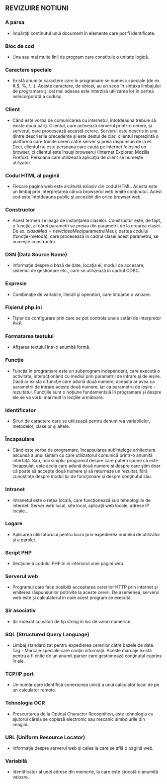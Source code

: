 
## REVIZUIRE NOTIUNI
### A parsa 
- Împărțiți conținutul unui document în elemente care pot fi identificate.
### Bloc de cod 
- Una sau mai multe linii de program care constituie o unitate logică.
### Caractere speciale 
- Există anumite caractere care în programare se numesc speciale (de ex. #,$, %, /...). Aceste caractere, de obicei, au un scop în sintaxa limbajului de programare şi cel mai adesea este interzisă utilizarea lor în partea neîncorporată a codului.
### Client 
- Când este vorba de comunicarea cu internetul, întotdeauna trebuie să existe două părţi. Clientul, care activează serverul printr-o cerere, şi serverul, care procesează această cerere. Serverul este descris în una dintre descrierile precedente şi este destul de clar; clientul reprezintă o platformă care trimite cereri către server şi preia răspunsuri de la el. Deci, clientul nu este persoana care caută pe internet folosind un browser, ci clientul este însuşi browserul (Internet Explorer, Mozilla Firefox). Persoana care utilizează aplicaţia de client se numeşte utilizator.
### Codul HTML al paginii 
- Fiecare pagină web este alcătuită exlusiv din codul HTML. Acesta este un limbaj prin interpretarea căruia browserul web emite conţinutul. Acest cod este întotdeauna public şi accesibil din orice browser web.
### Constructor 
- Acest termen se leagă de instanţarea claselor. Constructor este, de fapt, o funcţie, ai cărei parametri se preiau din parametrii de la crearea clasei. De ex. $clasaMea = new clasaMea ($parametrulMeu); partea codului (funcţie-metodă), care procesează în cadrul clasei acest parametru, se numeşte constructor.
### DSN (Data Source Name) 
- Informaţie despre o bază de date, locaţia ei, modul de accesare, sistemul de gestionare etc., care se utilizează în cadrul ODBC.
### Expresie 
- Combinaţie de variabile, literali şi operatori, care întoarce o valoare.
### Fişierul php.ini 
- Fişier de configurare prin care se pot controla unele setări de interpretor PHP.
### Formatarea textului 
- Afişarea textului într-o anumită formă.
### Funcţie 
- Funcţia în programare este un subprogram independent, care execută o activitate, interacţionând cu mediul prin parametrii de intrare şi de ieşire. Dacă ar exista o funcţie care adună două numere, aceasta ar avea ca parametrii de intrare aceste două numere, iar ca parametru de ieşire - rezultatul. Funcţiile sunt o noţiune fundamentală în programare şi despre ele se va vorbi mai mult în lecţiile următoare.
### Identificator 
- Şiruri de caractere care se utilizează pentru denumirea variabilelor, metodelor, claselor şi altele.
### Încapsulare 
- Când este vorba de programare, încapsularea subînţelege arhitectura ascunsă a unui sistem cu care utilizatorul comunică printr-o anumită interfaţă. Sau, mai simplu: programul despre care putem spune că este încapsulat, este acela care adună două numere şi despre care ştim doar că poate să accepte două numere şi să returneze un rezultat, fără cunoştinţe despre modul lui de funcţionare şi despre conţinutul său.
### Intranet
- Intranetul este o reţea locală, care funcţionează sub tehnologiile de internet. Server web local, site local, aplicaţii web locale, adrese IP locale...
### Logare 
- Aplicarea utilizatorului pentru lucru prin expedierea numelui de utilizator şi a parolei.
### Script PHP 
- Secţiune a codului PHP în in interiorul unei pagini web.
### Serverul web 
- Programul care face posibilă acceptarea cererilor HTTP prin internet şi emiterea răspunsurilor potrivite la aceste cereri. De asemenea, serverul web este şi calculatorul în care acest program se execută.
### Şir asociativ 
- Şir indexat cu valori de tip string în loc de valori numerice.
### SQL (Structured Query Language) 
- Limbaj standardizat pentru expedierea cererilor către bazele de date.
Tag - Marcaje speciale care conţin informaţii. Aceste marcaje există pentru a fi citite de un anumit parser care gestionează conţinutul cuprins în ele.
### TCP/IP port 
- Un număr care identifică conexiunea unică a unui calculator local de pe un calculator remote.
### Tehnologia OCR 
- Prescurtarea de la Optical Character Recognition, este tehnologia cu ajutorul căreia se copiază electronic sau mecanic simbolurile din imagini.
### URL (Uniform Resource Locator) 
- Informaţie despre serverul web şi calea la care se află o pagină web.
### Variabilă 
- Identificator al unei adrese din memorie, la care este stocată o anumită valoare.